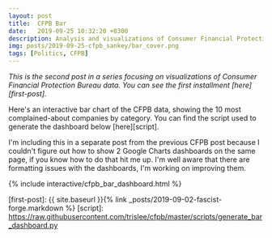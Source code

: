 ```yaml
---
layout: post
title:  CFPB Bar
date:   2019-09-25 10:32:20 +0300
description: Analysis and visualizations of Consumer Financial Protection Bureau complaint data
img: posts/2019-09-25-cfpb_sankey/bar_cover.png
tags: [Politics, CFPB]
---
```


*This is the second post in a series focusing on visualizations of Consumer Financial Protection Bureau data. You can see the first installment [here][first-post].*

Here's an interactive bar chart of the CFPB data, showing the 10 most complained-about companies by category.
You can find the script used to generate the dashboard below [here][script].

I'm including this in a separate post from the previous CFPB post because I couldn't figure out how to show 2 Google Charts dashboards on the same page, if you know how to do that hit me up.
I'm well aware that there are formatting issues with the dashboards, I'm working on improving them.

{% include interactive/cfpb_bar_dashboard.html %}

[first-post]: {{ site.baseurl }}{% link _posts/2019-09-02-fascist-forge.markdown %}
[script]: https://raw.githubusercontent.com/trislee/cfpb/master/scripts/generate_bar_dashboard.py
